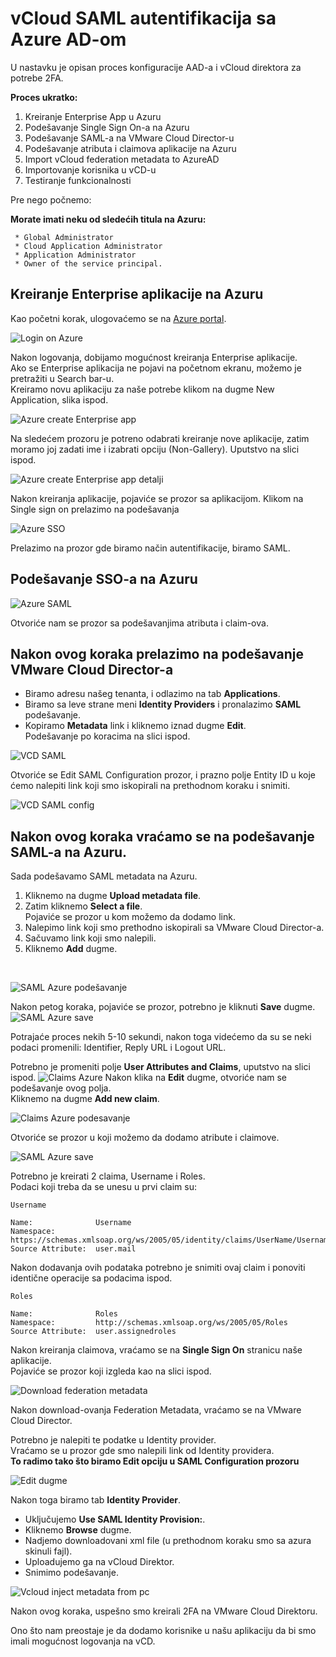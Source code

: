 # vCloud SAML autentifikacija sa Azure AD-om

U nastavku je opisan proces konfiguracije AAD-a i vCloud direktora za potrebe 2FA.

__Proces ukratko:__

1. Kreiranje Enterprise App u Azuru
2. Podešavanje Single Sign On-a na Azuru
3. Podešavanje SAML-a na VMware Cloud Director-u
4. Podešavanje atributa i claimova aplikacije na Azuru
5. Import vCloud federation metadata to AzureAD
6. Importovanje korisnika u vCD-u
7. Testiranje funkcionalnosti

Pre nego počnemo:

__Morate imati neku od sledećih titula na Azuru:__

``` 
 * Global Administrator
 * Cloud Application Administrator
 * Application Administrator
 * Owner of the service principal.
```

##  __Kreiranje Enterprise aplikacije na Azuru__

 Kao početni korak, ulogovaćemo se na [Azure portal](https://portal.azure.com). </br>

![Login on Azure](images/azurelogin.png)


 Nakon logovanja, dobijamo mogućnost kreiranja Enterprise aplikacije. </br>
 Ako se Enterprise aplikacija ne pojavi na početnom ekranu, možemo je pretražiti u Search bar-u.</br>
 Kreiramo novu aplikaciju za naše potrebe klikom na dugme New Application, slika ispod.


![Azure create Enterprise app](images/azureenterpriseapp.png)

Na sledećem prozoru je potreno odabrati kreiranje nove aplikacije, zatim moramo joj zadati ime i izabrati opciju (Non-Gallery). Uputstvo na slici ispod.

![Azure create Enterprise app detalji](images/azureentdetalji.png)

Nakon kreiranja aplikacije, pojaviće se prozor sa aplikacijom. Klikom na Single sign on prelazimo na podešavanja


![Azure SSO](images/azureSSO.png)

Prelazimo na prozor gde biramo način autentifikacije, biramo SAML.
## Podešavanje SSO-a na Azuru

![Azure SAML](images/azureSAML.png)

Otvoriće nam se prozor sa podešavanjima atributa i claim-ova.

## Nakon ovog koraka prelazimo na podešavanje VMware Cloud Director-a

* Biramo adresu našeg tenanta, i odlazimo na tab __Applications__. </br>
* Biramo sa leve  strane meni  __Identity Providers__ i pronalazimo __SAML__ podešavanje.</br>
* Kopiramo __Metadata__ link i kliknemo iznad dugme  __Edit__. </br>
Podešavanje po koracima na slici ispod.

![VCD SAML](images/vcloudSAML.png)

Otvoriće se Edit SAML Configuration prozor, i prazno polje Entity ID u koje ćemo nalepiti link koji smo iskopirali na prethodnom koraku i snimiti.

![VCD SAML config](images/vcloudSAMLconfig.png)

## Nakon ovog koraka vraćamo se na podešavanje SAML-a na Azuru.

Sada podešavamo SAML metadata na Azuru.
1. Kliknemo na dugme __Upload metadata file__.
2. Zatim kliknemo __Select a file__. 
    </br>Pojaviće se prozor u kom možemo da dodamo link.
3. Nalepimo link koji smo prethodno iskopirali sa VMware Cloud Director-a. 
4. Sačuvamo link koji smo nalepili.
5. Kliknemo __Add__ dugme.
</br>

![SAML Azure podešavanje](images/azureSAMLmetadata.png)

Nakon petog koraka, pojaviće se prozor, potrebno je kliknuti __Save__ dugme.
![SAML Azure save](images/azurebasic.png)

Potrajaće proces nekih 5-10 sekundi, nakon toga videćemo da su se neki podaci promenili: Identifier, Reply URL i Logout URL.

Potrebno je promeniti polje __User Attributes and Claims__, uputstvo na slici ispod.
![Claims Azure](images/azureatt.png)
Nakon klika na __Edit__ dugme, otvoriće nam se podešavanje ovog polja.
</br>
Kliknemo na dugme __Add new claim__. </br>

![Claims Azure podesavanje](images/azureattclm.png)

Otvoriće se prozor u koji možemo da dodamo atribute i claimove.


![SAML Azure save](images/manageclaim.png)

Potrebno je kreirati 2 claima, Username i Roles. </br>
Podaci koji treba da se unesu u prvi claim su:
</br>
```
Username 

Name:              Username   
Namespace:         https://schemas.xmlsoap.org/ws/2005/05/identity/claims/UserName/Username
Source Attribute:  user.mail
```

Nakon dodavanja ovih podataka potrebno je snimiti ovaj claim i ponoviti identične operacije sa podacima ispod.

```
Roles 

Name:              Roles   
Namespace:         http://schemas.xmlsoap.org/ws/2005/05/Roles
Source Attribute:  user.assignedroles
```

Nakon kreiranja claimova, vraćamo se na __Single Sign On__ stranicu naše aplikacije.</br>
Pojaviće se prozor koji izgleda kao na slici ispod.

![Download federation metadata](images/federation.png)

Nakon download-ovanja Federation Metadata, vraćamo se na VMware Cloud Director.</br>
 
Potrebno je nalepiti te podatke u Identity provider.
</br>
Vraćamo se u prozor gde smo nalepili link od Identity providera.</br>
__To radimo tako što biramo Edit opciju u SAML Configuration prozoru__

![Edit dugme](images/edit.png)

Nakon toga biramo tab __Identity Provider__.
</br>
* Uključujemo __Use SAML Identity Provision:__.
* Kliknemo __Browse__ dugme.
* Nadjemo downloadovani xml file (u prethodnom koraku smo sa azura skinuli fajl).
* Uploadujemo ga na vCloud Direktor.
* Snimimo podešavanje. 
  
![Vcloud inject metadata from pc](images/vcloudmetadata.png)

Nakon ovog koraka, uspešno smo kreirali 2FA na VMware Cloud Direktoru.

Ono što nam preostaje je da dodamo korisnike u našu aplikaciju da bi smo imali mogućnost logovanja na vCD.